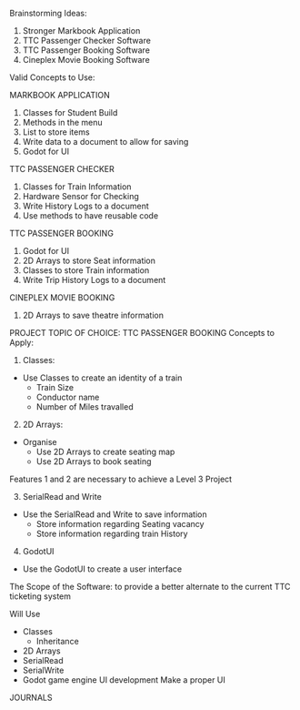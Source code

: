 Brainstorming Ideas:
1. Stronger Markbook Application
2. TTC Passenger Checker Software
3. TTC Passenger Booking Software
4. Cineplex Movie Booking Software

Valid Concepts to Use:

  MARKBOOK APPLICATION
1. Classes for Student Build
2. Methods in the menu
3. List to store items
5. Write data to a document to allow for saving
6. Godot for UI

  TTC PASSENGER CHECKER
1. Classes for Train Information
2. Hardware Sensor for Checking
3. Write History Logs to a document
4. Use methods to have reusable code

  TTC PASSENGER BOOKING
1. Godot for UI
2. 2D Arrays to store Seat information
3. Classes to store Train information
4. Write Trip History Logs to a document

  CINEPLEX MOVIE BOOKING
1. 2D Arrays to save theatre information


PROJECT TOPIC OF CHOICE: TTC PASSENGER BOOKING
Concepts to Apply:
1. Classes:
- Use Classes to create an identity of a train
  - Train Size
  - Conductor name
  - Number of Miles travalled

2. 2D Arrays:
- Organise 
  - Use 2D Arrays to create seating map
  - Use 2D Arrays to book seating

Features 1 and 2 are necessary to achieve a Level 3 Project

3. SerialRead and Write
- Use the SerialRead and Write to save information
  - Store information regarding Seating vacancy
  - Store information regarding train History

4. GodotUI
- Use the GodotUI to create a user interface

The Scope of the Software:
 to provide a better alternate to the current TTC ticketing system
 
 Will Use
- Classes
  - Inheritance
- 2D Arrays
- SerialRead
- SerialWrite
- Godot game engine UI development
Make a proper UI

JOURNALS

